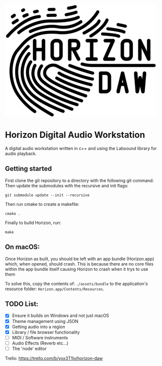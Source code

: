 <img src="https://github.com/tom-23/Horizon/raw/master/main_brand.png" width="500"></img>
# Horizon Digital Audio Workstation


A digital audio workstation written in c++ and using the Labsound library for audio playback.

## Getting started
First clone the git repository to a directory with the following git command:
Then update the submodules with the recursive and init flags:
```
git submodule update --init --recursive
```
Then run cmake to create a makefile:
```
cmake .
```
Finally to bulld Horizon, run:
```
make
```

## On macOS:
Once Horizon as built, you should be left with an app bundle (Horizon.app) which, when opened, should crash. This is because there are no core files within the app bundle itself causing Horizon to crash when it trys to use them

To solve this, copy the contents of: ``./assets/bundle`` to the application's resource folder: ``Horizon.app/Contents/Resources``. 

## TODO List:
- [x] Ensure it builds on Windows and not just macOS
- [x] Theme management using JSON
- [x] Getting audio into a region
- [x] Library / file browser functionality
- [ ] MIDI / Software instruments
- [ ] Audio Effects (Reverb etc...)
- [ ] The 'node' editor

Trello:
https://trello.com/b/yox3T1Iv/horizon-daw
